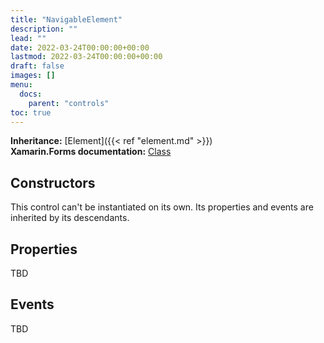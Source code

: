 ```yaml
---
title: "NavigableElement"
description: ""
lead: ""
date: 2022-03-24T00:00:00+00:00
lastmod: 2022-03-24T00:00:00+00:00
draft: false
images: []
menu:
  docs:
    parent: "controls"
toc: true
---
```


**Inheritance:** [Element]({{< ref "element.md" >}})  
**Xamarin.Forms documentation:** [Class](https://docs.microsoft.com/en-us/dotnet/api/xamarin.forms.navigableelement)

## Constructors

This control can't be instantiated on its own. Its properties and events are inherited by its descendants.

## Properties

TBD

## Events

TBD
